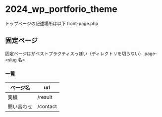 # 2024_wp_portforio_theme

トップページの記述場所は以下
front-page.php

## 固定ページ
固定ページはがベストプラクティスっぽい（ディレクトリを切らない）
page-<slug 名>


### 一覧

| ページ名 | url |
| --- | --- |
| 実績 | /result |
| 問い合わせ | /contact |
